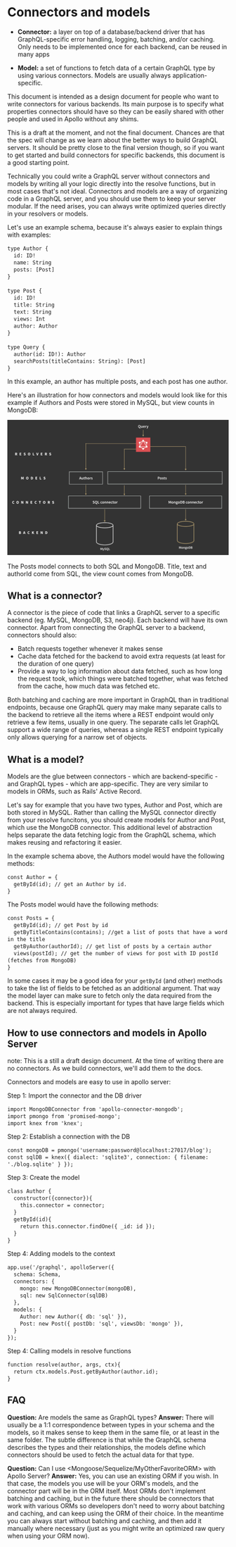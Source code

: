 # Connectors and models

* **Connector:** a layer on top of a database/backend driver that has GraphQL-specific error handling, logging, batching, and/or caching. Only needs to be implemented once for each backend, can be reused in many apps

* **Model:** a set of functions to fetch data of a certain GraphQL type by using various connectors. Models are usually always application-specific.

This document is intended as a design document for people who want to write connectors for various backends. Its main purpose is to specify what properties connectors should have so they can be easily shared with other people and used in Apollo without any shims.

This is a draft at the moment, and not the final document. Chances are that the spec will change as we learn about the better ways to build GraphQL servers. It should be pretty close to the final version though, so if you want to get started and build connectors for specific backends, this document is a good starting point.


Technically you could write a GraphQL server without connectors and models by writing all your logic directly into the resolve functions, but in most cases that's not ideal. Connectors and models are a way of organizing code in a GraphQL server, and you should use them to keep your server modular. If the need arises, you can always write optimized queries directly in your resolvers or models.

Let's use an example schema, because it's always easier to explain things with examples:
```
type Author {
  id: ID!
  name: String
  posts: [Post]
}

type Post {
  id: ID!
  title: String
  text: String
  views: Int
  author: Author
}

type Query {
  author(id: ID!): Author
  searchPosts(titleContains: String): [Post]
}
```

In this example, an author has multiple posts, and each post has one author.

Here's an illustration for how connectors and models would look like for this example if Authors and Posts were stored in MySQL, but view counts in MongoDB:

![Connectors are database-specfic, models are application-specific](connector-model-diagram.png)


The Posts model connects to both SQL and MongoDB. Title, text and authorId come from SQL, the view count comes from MongoDB.




## What is a connector?

A connector is the piece of code that links a GraphQL server to a specific backend (eg. MySQL, MongoDB, S3, neo4j). Each backend will have its own connector. Apart from connecting the GraphQL server to a backend, connectors should also:

- Batch requests together whenever it makes sense
- Cache data fetched for the backend to avoid extra requests (at least for the duration of one query)
- Provide a way to log information about data fetched, such as how long the request took, which things were batched together, what was fetched from the cache, how much data was fetched etc.

Both batching and caching are more important in GraphQL than in traditional endpoints, because one GraphQL query may make many separate calls to the backend to retrieve all the items where a REST endpoint would only retrieve a few items, usually in one query. The separate calls let GraphQL support a wide range of queries, whereas a single REST endpoint typically only allows querying for a narrow set of objects.


## What is a model?

Models are the glue between connectors - which are backend-specific - and GraphQL types - which are app-specific. They are very similar to models in ORMs, such as Rails' Active Record.

Let's say for example that you have two types, Author and Post, which are both stored in MySQL. Rather than calling the MySQL connector directly from your resolve funcitons, you should create models for Author and Post, which use the MongoDB connector. This additional level of abstraction helps separate the data fetching logic from the GraphQL schema, which makes reusing and refactoring it easier.

In the example schema above, the Authors model would have the following methods:
```
const Author = {
  getById(id); // get an Author by id.
}
```

The Posts model would have the following methods:
```
const Posts = {
  getById(id); // get Post by id
  getByTitleContains(contains); //get a list of posts that have a word in the title
  getByAuthor(authorId); // get list of posts by a certain author
  views(postId); // get the number of views for post with ID postId (fetches from MongoDB)
}
```

In some cases it may be a good idea for your `getById` (and other) methods to take the list of fields to be fetched as an additional argument. That way the model layer can make sure to fetch only the data required from the backend. This is especially important for types that have large fields which are not always required.


## How to use connectors and models in Apollo Server
note: This is a still a draft design document. At the time of writing there are no connectors. As we build connectors, we'll add them to the docs.

Connectors and models are easy to use in apollo server:

Step 1: Import the connector and the DB driver
```
import MongoDBConnector from 'apollo-connector-mongodb';
import pmongo from 'promised-mongo';
import knex from 'knex';
```

Step 2: Establish a connection with the DB
```
const mongoDB = pmongo('username:password@localhost:27017/blog');
const sqlDB = knex({ dialect: 'sqlite3', connection: { filename: './blog.sqlite' } });
```

Step 3: Create the model
```
class Author {
  constructor({connector}){
    this.connector = connector;
  }
  getById(id){
    return this.connector.findOne({ _id: id });
  }
}
```

Step 4: Adding models to the context
```
app.use('/graphql', apolloServer({
  schema: Schema,
  connectors: {
    mongo: new MongoDBConnector(mongoDB),
    sql: new SqlConnector(sqlDB)
  },
  models: {
    Author: new Author({ db: 'sql' }),
    Post: new Post({ postDb: 'sql', viewsDb: 'mongo' }),
  }
});
```

Step 4: Calling models in resolve functions
```
function resolve(author, args, ctx){
  return ctx.models.Post.getByAuthor(author.id);
}
```

## FAQ


**Question:** Are models the same as GraphQL types?
**Answer:** There will usually be a 1:1 correspondence between types in your schema and the models, so it makes sense to keep them in the same file, or at least in the same folder. The subtle difference is that while the GraphQL schema describes the types and their relationships, the models define which connectors should be used to fetch the actual data for that type.

**Question:** Can I use <Mongoose/Sequelize/MyOtherFavoriteORM> with Apollo Server?
**Answer:** Yes, you can use an existing ORM if you wish. In that case, the models you use will be your ORM's models, and the connector part will be in the ORM itself. Most ORMs don't implement batching and caching, but in the future there should be connectors that work with various ORMs so developers don't need to worry about batching and caching, and can keep using the ORM of their choice. In the meantime you can always start without batching and caching, and then add it manually where necessary (just as you might write an optimized raw query when using your ORM now).
